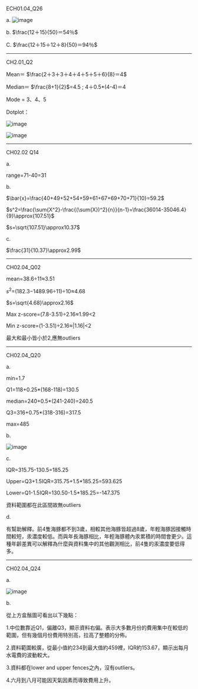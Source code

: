 ECH01.04_Q26

a.
![image](https://github.com/user-attachments/assets/c902ef1e-9871-40b6-8815-286b9e2e9d06)


b.
$\frac{12＋15}{50}＝54％$ 

C.
$\frac{12＋15＋12＋8}{50}＝94％$

---

CH2.01_Q2

Mean＝ $\frac{2＋3＋3＋4＋4＋5＋5＋6}{8}＝4$

Median＝ $\frac{8+1}{2}$=4.5 ; 4＋0.5*(4-4)＝4

Mode = 3、4、5

Dotplot：

![image](https://github.com/user-attachments/assets/1ad963c1-7253-4f0f-a2e9-6aa1d84031ec)

![image](https://github.com/user-attachments/assets/561e233c-d038-48c0-b65f-8316101d3b1b)

---

CH02.02 Q14

a.

range=71-40=31

b.

$\bar{x}=\frac{40+49+52+54+59+61+67+69+70+71}{10}=59.2$

$s^2=\frac{\sum{X^2}-\frac{(\sum{X})^2}{n}}{n-1}=\frac{36014-35046.4}{9}\approx{107.51}$

$s=\sqrt{107.51}\approx10.37$

c.

$\frac{31}{10.37}\approx2.99$

---

CH02.04_Q02

mean=38.6÷11≈3.51

$s^2$=(182.3−1489.96÷11)÷10≈4.68

$s=\sqrt{4.68}\approx2.16$

Max z-score=(7.8-3.51)÷2.16≈1.99<2

Min z-score=(1-3.51)÷2.16≈|1.16|<2

最大和最小皆小於2,應無outliers

---

CH02.04_Q20

a.

min=1.7 

Q1=118+0.25*(168-118)=130.5 

median=240+0.5*(241-240)=240.5 

Q3=316+0.75*(318-316)=317.5 

max=485

b.

![image](https://github.com/user-attachments/assets/4d2497cd-64e9-40fb-b4fe-513aa5bc742c)

c.

IQR=315.75-130.5=185.25

Upper=Q3+1.5IQR=315.75+1.5*185.25=593.625 

Lower=Q1-1.5IQR=130.50-1.5*185.25=-147.375

資料範圍都在此區間故無outliers

d.

有幫助解釋。前4隻海豚都不到3歲，相較其他海豚皆超過8歲，年輕海豚因接觸時間較短，汞濃度較低。而與年長海豚相比，年輕海豚體內汞累積的時間會更少。這種年齡差異可以解釋為什麼與資料集中的其他觀測相比，前4隻的汞濃度要低得多。

---

CH02.04_Q24

a.

![image](https://github.com/user-attachments/assets/de6e4c16-6238-4faf-811c-4eda37eda454)

b.

從上方盒鬚圖可看出以下幾點：

1.中位數靠近Q1，偏離Q3，顯示資料右偏。表示大多數月份的費用集中在較低的範圍，但有幾個月份費用特別高，拉高了整體的分佈。

2.資料範圍較廣，從最小值約234到最大值約459裡，IQR約153.67，顯示出每月水電費的波動較大。

3.資料都在lower and upper fences之內，沒有outliers。

4.六月到八月可能因天氣因素而導致費用上升。
